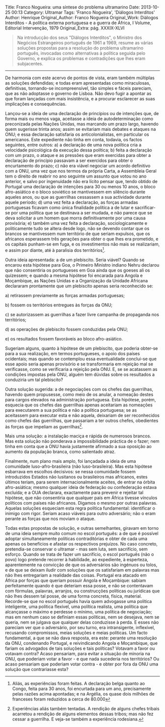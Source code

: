 Title: Franco Nogueira: uma síntese do problema ultramarino
Date: 2013-10-25 00:13
Category: Ultramar
Tags: 'Franco Nogueira', 'Diálogos Interditos'
Author: Henrique
Original_Author: Franco Nogueira
Original_Work: Diálogos Interditos - A política externa portuguesa e a guerra de África, I Volume, Editorial Intervenção, 1979
Original_Extra: pág. XXXIX-XLVI

><!-- PELICAN_BEGIN_SUMMARY -->Na introducção dos seus "Diálogos Interditos", o Ministro dos Negócios Estrangeiros português de 1961 a 1969, resume as várias soluções propostas para a resolução do problema ultramarino português, invocadas como alternativas à política seguida pelo Governo, e explica os problemas e contradições que lhes eram subjacentes.<!-- PELICAN_END_SUMMARY -->

---


De harmonia com este acervo de pontos de vista, eram também múltiplas as soluções defendidas; e todas eram apresentadas como miraculosas, definitivas, tornando-se incompreensível, tão simples e fáceis pareciam, que as não adoptasse o governo de Lisboa. Não devo fugir a apontar as que foram lançadas com mais insistência, e a procurar esclarecer as suas implicações e consequências.

Lançou-se a ideia de uma declaração de princípios ou de intenções que, de forma mais ou menos vaga, aceitasse a ideia de autodeterminação como preconizada pelas Nações Unidas, mas marcando um prazo largo, havendo quem sugerisse trinta anos; assim se evitariam mais debates e ataques na ONU; e essa declaração satisfaria os anticolonialistas, em particular os americanos. Este expediente não tinha em conta, todavia, os factos seguintes, entre outros: 
a) a declaração de uma nova política cria a velocidade psicológica da execução dessa política; 
b) feita a declaração com um prazo, o ataque e as pressões que eram exercidas para obter a declaração de princípio passavam a ser exercidos para 
obter o encurtamento do prazo;
c) não era viável negociar um acordo definitivo com a ONU, uma vez que nos termos da própria Carta, a Assembleia Geral tem o direito de reabrir no ano seguinte um assunto que votou no ano anterior, e salvo por ingenuidade não era lícito pensar que, tendo obtido de Portugal uma declaração de intenções para 30 ou menos 10 anos, o bloco afro-asiático e o bloco soviético se mantivessem em silêncio durante aqueles anos, ou que as guerrilhas cessassem a sua actividade durante aquele período; 
d) uma vez feita a declaração, as forças armadas portuguesas ficavam como única finalidade política a de lutar e sacrificar-se por uma política que se destinava a ser mudada, e não parece que se deva solicitar a um homem que morra definitivamente por uma causa provisória;
e) também uma vez feita a declaração, sociologicamente e politicamente tudo se altera desde logo, não se devendo contar que os brancos se mantivessem num território de que seriam expulsos, que os africanos esperassem três gerações para obter o que lhes era prometido, e os capitais punham-se em fuga, e os investimentos não mais se realizariam, e assim por diante, até à paralisia dos territórios[^1]. 

[^1]: Aliás, as experiências foram feitas. A declaração belga quanto ao Congo, feita para 30 anos, foi encurtada para um ano, precisamente pelas razões acima apontadas; e na Argélia, os quase dois milhões de franceses foram reduzidos a cerca de 80.000

Outra ideia apresentada: a de um plebiscito. Seria viável? Quando se encarou esta hipótese para Goa, o Primeiro Ministro indiano Nehru declarou que não consentiria os portugueses em Goa ainda que os goeses ali os quizessem; e quando a mesma hipótese foi encarada para Angola e Moçambique, as Nações Unidas e a Organização da Unidade Africana declararam prontamente que um plebiscito apenas seria reconhecido se:

a) retirassem previamente as forças armadas portuguesas;

b) fossem os territórios entregues às forças da ONU;

c) se autorizassem as guerrilhas a fazer livre campanha de propaganda nos territórios;

d) as operações de plebiscito fossem conduzidas pela ONU;

e) os resultados fossem favoráveis ao bloco afro-asiático.

Sugeriam alguns, quanto à hipótese de um plebiscito, que poderia obter-se para a sua realização, em termos portugueses, o apoio dos países ocidentais; mas quando se contemplou essa eventualidade conclui-se que esse apoio seria apenas provisório e se transformaria em rejeição mal se verificasse, como se verificaria a rejeição pela ONU. E, se se acatassem as condições impostas pela ONU, alguém tem dúvidas sobre os resultados a conduziria um tal plebiscito?

Outra solução sugerida: a de negociações com os chefes das guerrilhas, havendo quem propusesse, como meio de os anular, a nomeação destes para cargos elevados na administração portuguesa. Esta hipótese, porém, esquecia que os chefes das guerrilhas apenas aceitariam as nomeações para executarem a sua política e não a política portuguesa; se as aceitassem para executar esta e não aquela, deixariam de ser reconhecidos como chefes das guerrilhas, que passariam a ter outros chefes, obedientes às forças que impeliam as guerrilhas[^2].
[^2]: Experiências aliás também tentadas. A rendição de alguns chefes tribais acarretou a rendição de alguns elementos dessas tribos; mas não fez cessar a guerrilha. E veja-se também a experiência rodesiana.

Mais uma solução: a instalação maciça e rápida de numerosos brancos. Mas esta solução não ponderava a impossibilidade práctica de o fazer; nem tinha em conta que a ONU havia justamente afirmado a sua oposição ao aumento da população branca, como salientado atraz. 

Finalmente, num plano mais amplo, foi lançadada a ideia de uma comunidade luso-afro-brasileira (não luso-brasileira). Mas esta hipótese esbarrava em escolhos decisivos: se nessa comunidade fossem introduzidos Estados não lusitanos ou brasileiros mas africanos, estes últimos teriam, para serem internacionalmente aceites, de entrar na órbita afro-asiática; mesmo qualquer ideia de federação ou confederação estava excluída; e a OUA declarara, exactamente para prevenir e rejeitar tal hipótese, que não consentiria que qualquer país em África tivesse vínculos políticos com países não africanos.
Digamos o mesmo por outras palavras. Aquelas soluções esqueciam esta regra política fundamental: identificar o inimigo com rigor. Seriam acaso viáveis para outro adversário; não o eram perante as forças que nos moviam o ataque.

Todas estas propostas de solução, e outras semelhantes, giravam em torno de uma ideia sempre muito comum no escol português: a de que é possível adoptar simultaneamente políticas contraditórias e obter de cada uma apenas os benefícios e afastar os respectivos prejuízos. No caso concreto, pretendia-se conservar o ultramar - mas sem luta, sem sacrifício, sem esforço. Quando se trata de fazer um sacrifício, o escol português (não o povo) logo pretende recorrer à habilidade, ao expediente, à esperteza, aparentemente na convicção de que os adversários são ingénuos ou tolos, e de que se deixam iludir com soluções que os satisfariam em palavras mas não lhes entregariam a realidade das coisas. 
Portugal era atacado em África por forças que queriam possuir Angola e Moçambique: sabiam perfeitamente quando é que deteriam essa posse, e não se contentavam com fórmulas, palavras, arranjos, ou construcções políticas ou jurídicas que não lhes dessem tal posse, de uma forma concreta, física, material. Recorde-se que no escol português havia quem advogasse uma política inteligente, uma política flexível, uma política realista, uma política que alcançasse o máximo e perdesse o mínimo, uma política de negociação; mas em nenhum caso se definiam essas políticas, nem se desejava, nem se queria, nem se julgava que qualquer delas conduzisse à perda. E esses não pareciam ver que o adversário, por seu turno, era intransigente, inflexível, recusando compromissos, meias soluções e meias políticas. Um facto fundamental, a que se não dava resposta, era este: perante uma resolução da ONU, condenando Portugal, e reivindicando Angola e Moçambique, que fariam os advogados de tais soluções e tais políticas? Votavam a favor ou votavam contra?
Acaso pensariam, para evitar a situação de minoria na ONU, que poderiam votar a favor - e que nada sucederia nos territórios? Ou acaso pensariam que poderiam votar contra - e obter por fora da ONU uma solução que contrariasse esta?
